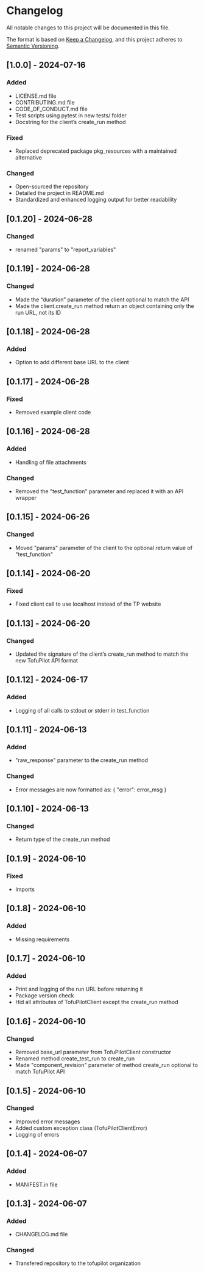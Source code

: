 # Changelog

All notable changes to this project will be documented in this file.

The format is based on [Keep a Changelog](https://keepachangelog.com/en/1.1.0/),
and this project adheres to [Semantic Versioning](https://semver.org/spec/v2.0.0.html).

## [1.0.0] - 2024-07-16

### Added

- LICENSE.md file
- CONTRIBUTING.md file
- CODE_OF_CONDUCT.md file
- Test scripts using pytest in new tests/ folder
- Docstring for the client’s create_run method

### Fixed

- Replaced deprecated package pkg_resources with a maintained alternative

### Changed

- Open-sourced the repository
- Detailed the project in README.md
- Standardized and enhanced logging output for better readability

## [0.1.20] - 2024-06-28

### Changed

- renamed "params" to "report_variables"

## [0.1.19] - 2024-06-28

### Changed

- Made the “duration” parameter of the client optional to match the API
- Made the client.create_run method return an object containing only the run URL, not its ID

## [0.1.18] - 2024-06-28

### Added

- Option to add different base URL to the client

## [0.1.17] - 2024-06-28

### Fixed

- Removed example client code

## [0.1.16] - 2024-06-28

### Added

- Handling of file attachments

### Changed

- Removed the "test_function" parameter and replaced it with an API wrapper

## [0.1.15] - 2024-06-26

### Changed

- Moved "params" parameter of the client to the optional return value of "test_function"

## [0.1.14] - 2024-06-20

### Fixed

- Fixed client call to use localhost instead of the TP website

## [0.1.13] - 2024-06-20

### Changed

- Updated the signature of the client’s create_run method to match the new TofuPilot API format

## [0.1.12] - 2024-06-17

### Added

- Logging of all calls to stdout or stderr in test_function

## [0.1.11] - 2024-06-13

### Added

- "raw_response" parameter to the create_run method

### Changed

- Error messages are now formatted as: { "error": error_msg }

## [0.1.10] - 2024-06-13

### Changed

- Return type of the create_run method

## [0.1.9] - 2024-06-10

### Fixed

- Imports

## [0.1.8] - 2024-06-10

### Added

- Missing requirements

## [0.1.7] - 2024-06-10

### Added

- Print and logging of the run URL before returning it
- Package version check
- Hid all attributes of TofuPilotClient except the create_run method

## [0.1.6] - 2024-06-10

### Changed

- Removed base_url parameter from TofuPilotClient constructor
- Renamed method create_test_run to create_run
- Made "component_revision" parameter of method create_run optional to match TofuPilot API

## [0.1.5] - 2024-06-10

### Changed

- Improved error messages
- Added custom exception class (TofuPilotClientError)
- Logging of errors

## [0.1.4] - 2024-06-07

### Added

- MANIFEST.in file

## [0.1.3] - 2024-06-07

### Added

- CHANGELOG.md file

### Changed

- Transfered repository to the tofupilot organization
